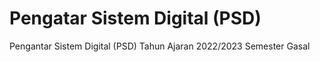 # Pengatar Sistem Digital (PSD)
Pengantar Sistem Digital (PSD) Tahun Ajaran 2022/2023 Semester Gasal
